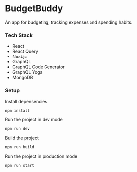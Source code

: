 # BudgetBuddy

An app for budgeting, tracking expenses and spending habits.

### Tech Stack

- React
- React Query
- Next.js
- GraphQL
- GraphQL Code Generator
- GraphQL Yoga
- MongoDB

### Setup

Install depensencies

```
npm install
```

Run the project in dev mode

```
npm run dev
```

Build the project

```
npm run build
```

Run the project in production mode

```
npm run start
```
